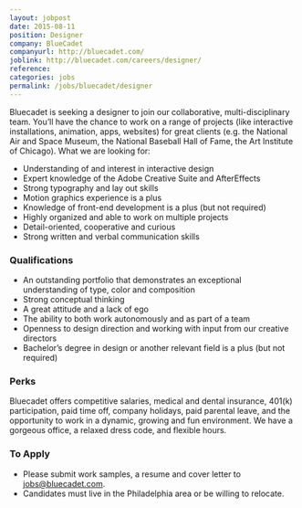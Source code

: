 ```yaml
---
layout: jobpost
date: 2015-08-11
position: Designer
company: BlueCadet
companyurl: http://bluecadet.com/
joblink: http://bluecadet.com/careers/designer/
reference: 
categories: jobs
permalink: /jobs/bluecadet/designer
---
```


Bluecadet is seeking a designer to join our collaborative, multi-disciplinary team. You’ll have the chance to work on a range of projects (like interactive installations, animation, apps, websites) for great clients (e.g. the National Air and Space Museum, the National Baseball Hall of Fame, the Art Institute of Chicago). What we are looking for:

* Understanding of and interest in interactive design
* Expert knowledge of the Adobe Creative Suite and AfterEffects
* Strong typography and lay out skills
* Motion graphics experience is a plus
* Knowledge of front-end development is a plus (but not required)
* Highly organized and able to work on multiple projects
* Detail-oriented, cooperative and curious
* Strong written and verbal communication skills

### Qualifications
* An outstanding portfolio that demonstrates an exceptional understanding of type, color and composition
* Strong conceptual thinking
* A great attitude and a lack of ego
* The ability to both work autonomously and as part of a team
* Openness to design direction and working with input from our creative directors
* Bachelor’s degree in design or another relevant field is a plus (but not required)

### Perks
Bluecadet offers competitive salaries, medical and dental insurance, 401(k) participation, paid time off, company holidays, paid parental leave, and the opportunity to work in a dynamic, growing and fun environment. We have a gorgeous office, a relaxed dress code, and flexible hours.

### To Apply
* Please submit work samples, a resume and cover letter to <a href="mailto:jobs@bluecadet.com">jobs@bluecadet.com</a>.
* Candidates must live in the Philadelphia area or be willing to relocate.